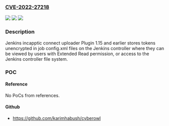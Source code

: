 ### [CVE-2022-27218](https://cve.mitre.org/cgi-bin/cvename.cgi?name=CVE-2022-27218)
![](https://img.shields.io/static/v1?label=Product&message=Jenkins%20incapptic%20connect%20uploader%20Plugin&color=blue)
![](https://img.shields.io/static/v1?label=Version&message=%3C%3D%201.15%20&color=brighgreen)
![](https://img.shields.io/static/v1?label=Vulnerability&message=CWE-256%3A%20Plaintext%20Storage%20of%20a%20Password&color=brighgreen)

### Description

Jenkins incapptic connect uploader Plugin 1.15 and earlier stores tokens unencrypted in job config.xml files on the Jenkins controller where they can be viewed by users with Extended Read permission, or access to the Jenkins controller file system.

### POC

#### Reference
No PoCs from references.

#### Github
- https://github.com/karimhabush/cyberowl

